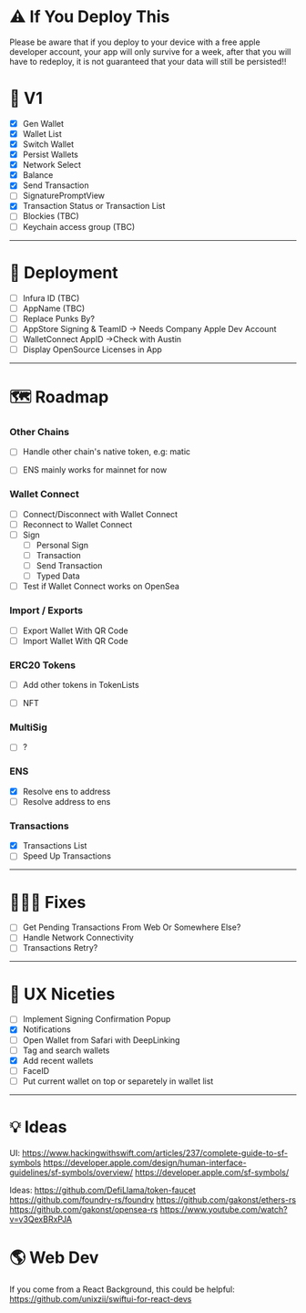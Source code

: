 # ⚠️ If You Deploy This
Please be aware that if you deploy to your device with a free apple developer account, your app will only survive for a week, after that you will have to redeploy, it is not guaranteed that your data will still be persisted!!

#  🏁 V1 
- [x] Gen Wallet
- [x] Wallet List
- [x] Switch Wallet
- [x] Persist Wallets 
- [x] Network Select
- [x] Balance
- [x] Send Transaction
- [ ] SignaturePromptView
- [x] Transaction Status or Transaction List 
- [ ] Blockies (TBC)
- [ ] Keychain access group (TBC)

---

# 🚀 Deployment
- [ ] Infura ID (TBC)
- [ ] AppName (TBC)
- [ ] Replace Punks By?
- [ ] AppStore Signing & TeamID -> Needs Company Apple Dev Account
- [ ] WalletConnect AppID ->Check with Austin
- [ ] Display OpenSource Licenses in App

---

# 🗺 Roadmap

### Other Chains
- [ ] Handle other chain's native token, e.g: matic
- [ ] ENS mainly works for mainnet for now


### Wallet Connect
- [ ] Connect/Disconnect with Wallet Connect
- [ ] Reconnect to Wallet Connect
- [ ] Sign
	- [ ] Personal Sign
	- [ ] Transaction
	- [ ] Send Transaction
	- [ ] Typed Data
- [ ] Test if Wallet Connect works on OpenSea

### Import / Exports
- [ ] Export Wallet With QR Code
- [ ] Import Wallet With QR Code

### ERC20 Tokens
- [ ] Add other tokens in TokenLists
- [ ] NFT


### MultiSig
- [ ] ?

### ENS
- [x] Resolve ens to address
- [ ] Resolve address to ens

### Transactions
- [x] Transactions List
- [ ] Speed Up Transactions

---

# 👩🏻‍🔧 Fixes
- [ ] Get Pending Transactions From Web Or Somewhere Else?
- [ ] Handle Network Connectivity
- [ ] Transactions Retry?

---

# 🦄 UX Niceties
- [ ] Implement Signing Confirmation Popup
- [x] Notifications
- [ ] Open Wallet from Safari with DeepLinking
- [ ] Tag and search wallets 
- [x] Add recent wallets
- [ ] FaceID
- [ ] Put current wallet on top or separetely in wallet list

---

# 💡 Ideas
UI:
https://www.hackingwithswift.com/articles/237/complete-guide-to-sf-symbols
https://developer.apple.com/design/human-interface-guidelines/sf-symbols/overview/
https://developer.apple.com/sf-symbols/


Ideas:
https://github.com/DefiLlama/token-faucet
https://github.com/foundry-rs/foundry
https://github.com/gakonst/ethers-rs
https://github.com/gakonst/opensea-rs
https://www.youtube.com/watch?v=v3QexBRxPJA


# 🌎 Web Dev
If you come from a React Background, this could be helpful: https://github.com/unixzii/swiftui-for-react-devs